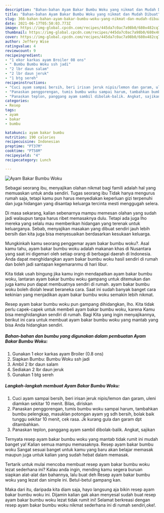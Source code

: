 ```yaml
---
description: "Bahan-bahan Ayam Bakar Bumbu Woku yang nikmat dan Mudah Dibuat"
title: "Bahan-bahan Ayam Bakar Bumbu Woku yang nikmat dan Mudah Dibuat"
slug: 366-bahan-bahan-ayam-bakar-bumbu-woku-yang-nikmat-dan-mudah-dibuat
date: 2021-06-17T05:50:03.773Z
image: https://img-global.cpcdn.com/recipes/445da7c0ac7a98b0/680x482cq70/ayam-bakar-bumbu-woku-foto-resep-utama.jpg
thumbnail: https://img-global.cpcdn.com/recipes/445da7c0ac7a98b0/680x482cq70/ayam-bakar-bumbu-woku-foto-resep-utama.jpg
cover: https://img-global.cpcdn.com/recipes/445da7c0ac7a98b0/680x482cq70/ayam-bakar-bumbu-woku-foto-resep-utama.jpg
author: Jeffery Wise
ratingvalue: 4
reviewcount: 9
recipeingredient:
- "1 ekor karkas ayam Broiler 08 ons"
- " Bumbu Bumbu Woku ssh jadi"
- "2 lbr daun salam"
- "2 lbr daun jeruk"
- "1 btg sereh"
recipeinstructions:
- "Cuci ayam sampai bersih, beri irisan jeruk nipis/lemon dan garam, uleni diamkan sekitar 10 menit. Bilas, diriskan"
- "Panaskan penggorengan, tumis bumbu woku sampai harum, tambahkan bumbu pelengkap, masuklan potongan ayam yg sdh bersih, bolak baik tunggu sekitar 10 menit, cek rasa. Jk kurang gula dan garam dpt ditambahkan."
- "Panaskan teplon, panggang ayam sambil dibolak-balik. Angkat, sajikan"
categories:
- Resep
tags:
- ayam
- bakar
- bumbu

katakunci: ayam bakar bumbu 
nutrition: 190 calories
recipecuisine: Indonesian
preptime: "PT37M"
cooktime: "PT58M"
recipeyield: "4"
recipecategory: Lunch

---
```



![Ayam Bakar Bumbu Woku](https://img-global.cpcdn.com/recipes/445da7c0ac7a98b0/680x482cq70/ayam-bakar-bumbu-woku-foto-resep-utama.jpg)

Sebagai seorang ibu, menyajikan olahan nikmat bagi famili adalah hal yang memuaskan untuk anda sendiri. Tugas seorang ibu Tidak hanya mengurus rumah saja, tetapi kamu pun harus menyediakan keperluan gizi terpenuhi dan juga hidangan yang disantap keluarga tercinta mesti menggugah selera.

Di masa  sekarang, kalian sebenarnya mampu memesan olahan yang sudah jadi walaupun tanpa harus ribet memasaknya dulu. Tetapi ada juga lho mereka yang selalu mau memberikan hidangan yang terenak untuk keluarganya. Sebab, menyajikan masakan yang dibuat sendiri jauh lebih bersih dan kita juga bisa menyesuaikan berdasarkan kesukaan keluarga. 



Mungkinkah kamu seorang penggemar ayam bakar bumbu woku?. Asal kamu tahu, ayam bakar bumbu woku adalah makanan khas di Nusantara yang saat ini digemari oleh setiap orang di berbagai daerah di Indonesia. Anda dapat menghidangkan ayam bakar bumbu woku hasil sendiri di rumah dan boleh jadi santapan kegemaranmu di hari libur.

Kita tidak usah bingung jika kamu ingin mendapatkan ayam bakar bumbu woku, lantaran ayam bakar bumbu woku gampang untuk ditemukan dan juga kamu pun dapat membuatnya sendiri di rumah. ayam bakar bumbu woku boleh diolah lewat beraneka cara. Saat ini sudah banyak banget cara kekinian yang menjadikan ayam bakar bumbu woku semakin lebih nikmat.

Resep ayam bakar bumbu woku pun gampang dihidangkan, lho. Kita tidak perlu capek-capek untuk membeli ayam bakar bumbu woku, karena Kamu bisa menghidangkan sendiri di rumah. Bagi Kita yang ingin menyajikannya, berikut ini cara untuk membuat ayam bakar bumbu woku yang mantab yang bisa Anda hidangkan sendiri.

<!--inarticleads1-->

##### Bahan-bahan dan bumbu yang digunakan dalam pembuatan Ayam Bakar Bumbu Woku:

1. Gunakan 1 ekor karkas ayam Broiler (0.8 ons)
1. Siapkan  Bumbu: Bumbu Woku ssh jadi
1. Ambil 2 lbr daun salam
1. Sediakan 2 lbr daun jeruk
1. Gunakan 1 btg sereh




<!--inarticleads2-->

##### Langkah-langkah membuat Ayam Bakar Bumbu Woku:

1. Cuci ayam sampai bersih, beri irisan jeruk nipis/lemon dan garam, uleni diamkan sekitar 10 menit. Bilas, diriskan
1. Panaskan penggorengan, tumis bumbu woku sampai harum, tambahkan bumbu pelengkap, masuklan potongan ayam yg sdh bersih, bolak baik tunggu sekitar 10 menit, cek rasa. Jk kurang gula dan garam dpt ditambahkan.
1. Panaskan teplon, panggang ayam sambil dibolak-balik. Angkat, sajikan




Ternyata resep ayam bakar bumbu woku yang mantab tidak rumit ini mudah banget ya! Kalian semua mampu memasaknya. Resep ayam bakar bumbu woku Sangat sesuai banget untuk kamu yang baru akan belajar memasak maupun juga untuk kalian yang sudah hebat dalam memasak.

Tertarik untuk mulai mencoba membuat resep ayam bakar bumbu woku lezat sederhana ini? Kalau anda ingin, mending kamu segera buruan siapkan alat-alat dan bahannya, lalu buat deh Resep ayam bakar bumbu woku yang lezat dan simple ini. Betul-betul gampang kan. 

Maka dari itu, daripada kita diam saja, hayo langsung aja bikin resep ayam bakar bumbu woku ini. Dijamin kalian gak akan menyesal sudah buat resep ayam bakar bumbu woku lezat tidak rumit ini! Selamat berkreasi dengan resep ayam bakar bumbu woku nikmat sederhana ini di rumah sendiri,oke!.

